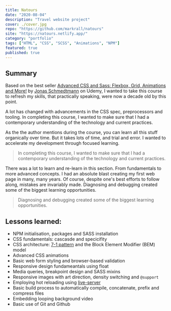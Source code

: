 ```yaml
---
title: Natours
date: "2020-08-04"
description: "Travel website project"
cover: ./cover.jpg
repo: "https://github.com/markrall/natours"
site: "https://natours.netlify.app/"
category: "portfolio"
tags: ["HTML", "CSS", "SCSS", "Animations", "NPM"]
featured: true
published: true
---
```


## Summary
Based on the best seller [Advanced CSS and Sass: Flexbox, Grid, Animations and More!](https://www.udemy.com/course/advanced-css-and-sass/learn/lecture/8312924#overview) by [Jonas Schmedtmann](https://www.udemy.com/user/jonasschmedtmann/) on Udemy, I wanted to take this course to refresh my skills, that practically speaking, were now a decade old by this point. 

A lot has changed with advancements in the CSS spec, preprocessors and tooling. In completing this course, I wanted to make sure that I had a contemporary understanding of the technology and current practices. 

As the the author mentions during the course, you can learn all this stuff organically over time. But it takes lots of time, and trial and error. I wanted to accelerate my development through focused learning.

> In completing this course, I wanted to make sure that I had a contemporary understanding of the technology and current practices.

There was a lot to learn and re-learn in this section. From fundamentals to more advanced concepts. I had an absolute blast creating my first web page in many, many years. Of course, despite one's best efforts to follow along, mistakes are invariably made. Diagnosing and debugging created some of the biggest learning opportunities. 

> Diagnosing and debugging created some of the biggest learning opportunities.

## Lessons learned:
- NPM initialisation, packages and SASS installation
- CSS fundamentals: cascasde and specicifity
- CSS architecture: [7-1 pattern](https://sass-guidelin.es/#the-7-1-pattern) and the Block Element Modifier (BEM) model
- Advanced CSS animations
- Basic web form styling and browser-based validation
- Responsive design fundameantals using float
- Media queries, breakpoint design and SASS mixins
- Responsive images with art direction, density switching and `@support`
- Employing hot reloading using [live-server](https://www.npmjs.com/package/live-server)
- Basic build process to automatically compile, concatenate, prefix and compress files
- Embedding looping background video
- Basic use of Git and Github